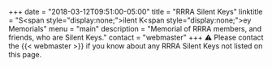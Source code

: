 +++
date = "2018-03-12T09:51:00-05:00"
title = "RRRA Silent Keys"
linktitle = "S<span style=\"display:none;\">ilent </span>K<span style=\"display:none;\">ey Memorials</span>"
menu = "main"
description = "Memorial of RRRA members, and friends, who are Silent Keys."
contact = "webmaster"
+++
:warning: Please contact the {{< webmaster >}}
if you know about any RRRA Silent Keys not listed on this page.

